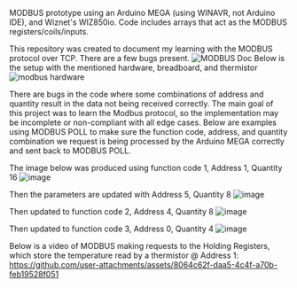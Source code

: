 MODBUS prototype using an Arduino MEGA (using WINAVR, not Arduino IDE), and Wiznet's WIZ850io. 
Code includes arrays that act as the MODBUS registers/coils/inputs. 

This repository was created to document my learning with the MODBUS protocol over TCP. There are a few
bugs present.
![MODBUS Doc](https://github.com/user-attachments/assets/8f047334-e08b-4b00-a100-82f913a11f29)
Below is the setup with the mentioned hardware, breadboard, and thermistor
![modbus hardware](https://github.com/user-attachments/assets/3393ac07-8a13-4067-995e-3d5199eedd3d)

There are bugs in the code where some combinations of address and quantity result in the data not being received correctly. The main goal of this project was to learn the Modbus protocol, so the implementation may be incomplete or non-compliant with all edge cases. Below are examples using MODBUS POLL to make sure the function code, address, and quantity combination we request is being processed by the Arduino MEGA correctly and sent back to MODBUS POLL.

The image below was produced using function code 1, Address 1, Quantity 16
![image](https://github.com/user-attachments/assets/99f3d13c-db99-4b87-bf78-232de4212894)

Then the parameters are updated with Address 5, Quantity 8
![image](https://github.com/user-attachments/assets/da6c9ee0-743b-4f97-b765-48cb979c44c9)

Then updated to function code 2, Address 4, Quantity 8
![image](https://github.com/user-attachments/assets/b25fc05e-f43e-44ae-b701-fb8c602a6ef6)

Then updated to function code 3, Address 0, Quantity 4
![image](https://github.com/user-attachments/assets/a9859004-11f9-4596-91b6-eca549d884c2)

Below is a video of MODBUS making requests to the Holding Registers, which store the temperature read by a thermistor @ Address 1:
https://github.com/user-attachments/assets/8064c62f-daa5-4c4f-a70b-feb19528f051


